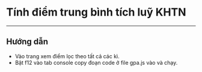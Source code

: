 # Tính điểm trung bình tích luỹ KHTN
---
## Hướng dẫn
+ Vào trang xem điểm lọc theo tất cả các kì.
+ Bật f12 vào tab console copy đoạn code ở file gpa.js vào và chạy.
